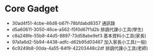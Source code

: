 Core Gadget
===========

* 30ad4f51-4cbe-46d8-b67f-78bfdabd8357 通訊錄
* d5a60611-3050-46ce-a562-f5f0d67f1d2b 排調代課小工具(學生)
* c8a248fe-55b8-44d5-8897-73d58abe9ef3 基本資料小工具(家長)
* 97a1a6d2-5b94-4438-adfc-d62b95d03467 加入家長小工具(一般)
* 6c9249b8-00da-4a55-84f9-42203448c2df 排調代課小工具(老師)